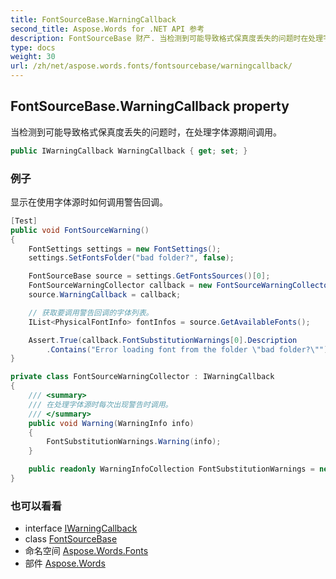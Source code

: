 ```yaml
---
title: FontSourceBase.WarningCallback
second_title: Aspose.Words for .NET API 参考
description: FontSourceBase 财产. 当检测到可能导致格式保真度丢失的问题时在处理字体源期间调用
type: docs
weight: 30
url: /zh/net/aspose.words.fonts/fontsourcebase/warningcallback/
---
```

## FontSourceBase.WarningCallback property

当检测到可能导致格式保真度丢失的问题时，在处理字体源期间调用。

```csharp
public IWarningCallback WarningCallback { get; set; }
```

### 例子

显示在使用字体源时如何调用警告回调。

```csharp
[Test]
public void FontSourceWarning()
{
    FontSettings settings = new FontSettings();
    settings.SetFontsFolder("bad folder?", false);

    FontSourceBase source = settings.GetFontsSources()[0];
    FontSourceWarningCollector callback = new FontSourceWarningCollector();
    source.WarningCallback = callback;

    // 获取要调用警告回调的字体列表。
    IList<PhysicalFontInfo> fontInfos = source.GetAvailableFonts();

    Assert.True(callback.FontSubstitutionWarnings[0].Description
        .Contains("Error loading font from the folder \"bad folder?\""));
}

private class FontSourceWarningCollector : IWarningCallback
{
    /// <summary>
    /// 在处理字体源时每次出现警告时调用。
    /// </summary>
    public void Warning(WarningInfo info)
    {
        FontSubstitutionWarnings.Warning(info);
    }

    public readonly WarningInfoCollection FontSubstitutionWarnings = new WarningInfoCollection();
}
```

### 也可以看看

* interface [IWarningCallback](../../../aspose.words/iwarningcallback/)
* class [FontSourceBase](../)
* 命名空间 [Aspose.Words.Fonts](../../fontsourcebase/)
* 部件 [Aspose.Words](../../../)


